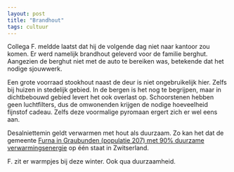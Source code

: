 ```yaml
---
layout: post
title: "Brandhout"
tags: cultuur
---
```


Collega F. meldde laatst dat hij de volgende dag niet naar kantoor zou komen. Er werd namelijk brandhout geleverd voor de familie berghut. Aangezien de berghut niet met de auto te bereiken was, betekende dat het nodige sjouwwerk.

Een grote voorraad stookhout naast de deur is niet ongebruikelijk hier. Zelfs bij huizen in stedelijk gebied. In de bergen is het nog te begrijpen, maar in dichtbebouwd gebied levert het ook overlast op. Schoorstenen hebben geen luchtfilters, dus de omwonenden krijgen de nodige hoeveelheid fijnstof cadeau. Zelfs deze voormalige pyromaan ergert zich er wel eens aan.

Desalniettemin geldt verwarmen met hout als duurzaam. Zo kan het dat de gemeente [Furna in Graubunden (populatie 207) met 90% duurzame verwarmingsenergie](https://www.srf.ch/news/schweiz/erneuerbare-energie-welche-schweizer-gemeinde-heizt-am-klimafreundlichsten) op één staat in Zwitserland.

F. zit er warmpjes bij deze winter. Ook qua duurzaamheid.

